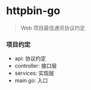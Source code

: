 # httpbin-go

> Web 项目最佳通讯协议约定


### 项目约定

- api: 协议约定
- controller: 接口层
- services: 实现层
- main.go: 入口

